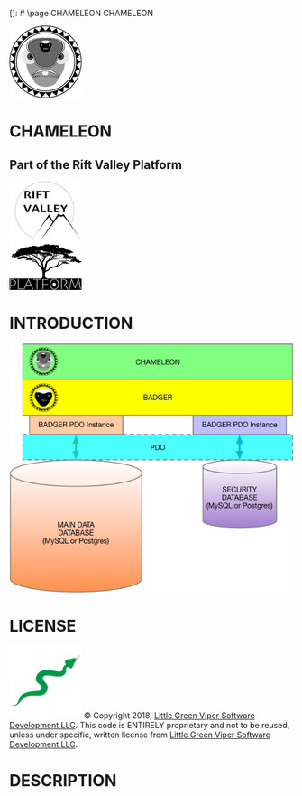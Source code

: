 []: # \page CHAMELEON CHAMELEON

![CHAMELEON](images/CHAMELEON.png)

CHAMELEON
======
Part of the Rift Valley Platform
--------------------------------
![Rift Valley Platform](images/RVPLogo.png)

INTRODUCTION
============

![CHAMELEON Diagram](images/CHAMELEONLayers.png)

LICENSE
=======

![Little Green Viper Software Development LLC](images/viper.png)
© Copyright 2018, [Little Green Viper Software Development LLC](https://littlegreenviper.com).
This code is ENTIRELY proprietary and not to be reused, unless under specific, written license from [Little Green Viper Software Development LLC](https://littlegreenviper.com).

DESCRIPTION
===========
